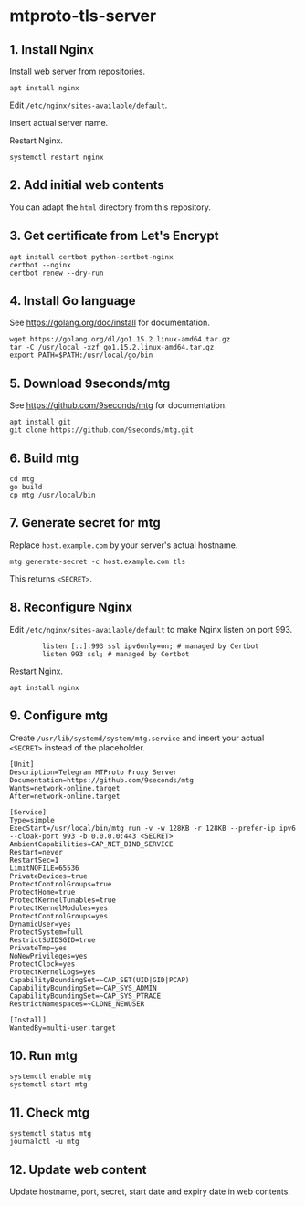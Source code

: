 # mtproto-tls-server 

## 1. Install Nginx

Install web server from repositories.

```
apt install nginx
```

Edit `/etc/nginx/sites-available/default`.

Insert actual server name.

Restart Nginx.

```
systemctl restart nginx
```

## 2. Add initial web contents

You can adapt the `html` directory from this repository.

## 3. Get certificate from Let's Encrypt

```
apt install certbot python-certbot-nginx
certbot --nginx
certbot renew --dry-run
```

## 4. Install Go language

See https://golang.org/doc/install for documentation.

```
wget https://golang.org/dl/go1.15.2.linux-amd64.tar.gz
tar -C /usr/local -xzf go1.15.2.linux-amd64.tar.gz
export PATH=$PATH:/usr/local/go/bin
```

## 5. Download 9seconds/mtg 

See https://github.com/9seconds/mtg for documentation.

```
apt install git
git clone https://github.com/9seconds/mtg.git
```

## 6. Build mtg

```
cd mtg
go build
cp mtg /usr/local/bin
```

## 7. Generate secret for mtg

Replace `host.example.com` by your server's actual hostname.

```
mtg generate-secret -c host.example.com tls
```

This returns `<SECRET>`.

## 8. Reconfigure Nginx

Edit `/etc/nginx/sites-available/default` to make Nginx listen on port 993.

```
        listen [::]:993 ssl ipv6only=on; # managed by Certbot
        listen 993 ssl; # managed by Certbot
```

Restart Nginx.

```
apt install nginx
```

## 9. Configure mtg

Create `/usr/lib/systemd/system/mtg.service` and insert your actual `<SECRET>` instead of the placeholder. 

```
[Unit]
Description=Telegram MTProto Proxy Server
Documentation=https://github.com/9seconds/mtg
Wants=network-online.target
After=network-online.target

[Service]
Type=simple
ExecStart=/usr/local/bin/mtg run -v -w 128KB -r 128KB --prefer-ip ipv6 --cloak-port 993 -b 0.0.0.0:443 <SECRET>
AmbientCapabilities=CAP_NET_BIND_SERVICE
Restart=never
RestartSec=1
LimitNOFILE=65536
PrivateDevices=true
ProtectControlGroups=true
ProtectHome=true
ProtectKernelTunables=true
ProtectKernelModules=yes
ProtectControlGroups=yes
DynamicUser=yes
ProtectSystem=full
RestrictSUIDSGID=true
PrivateTmp=yes
NoNewPrivileges=yes
ProtectClock=yes
ProtectKernelLogs=yes
CapabilityBoundingSet=~CAP_SET(UID|GID|PCAP)
CapabilityBoundingSet=~CAP_SYS_ADMIN
CapabilityBoundingSet=~CAP_SYS_PTRACE
RestrictNamespaces=~CLONE_NEWUSER 

[Install]
WantedBy=multi-user.target
```

## 10. Run mtg

```
systemctl enable mtg
systemctl start mtg
```

## 11. Check mtg

```
systemctl status mtg
journalctl -u mtg
```

## 12. Update web content

Update hostname, port, secret, start date and expiry date in web contents.
